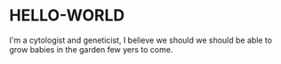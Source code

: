 # HELLO-WORLD
I'm a cytologist and geneticist, I believe we should we should be able to grow babies in the garden few yers to come.
